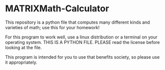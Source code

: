 # MATRIXMath-Calculator
This repository is a python file that computes many different kinds and varieties of math; use this for your homework!

For this program to work well, use a linux distribution or a terminal on your operating system. THIS IS A PYTHON FILE. PLEASE read the license before looking at the file.

This program is intended for you to use that benefits society, so please use it appropriately.
